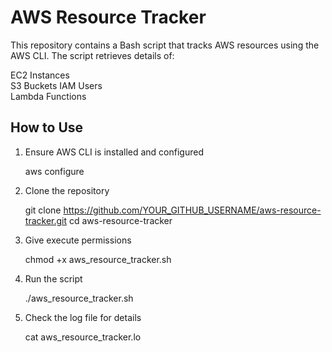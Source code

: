 # AWS Resource Tracker

This repository contains a Bash script that tracks AWS resources using the AWS CLI. The script retrieves details of:

 EC2 Instances  
 S3 Buckets 
 IAM Users   
 Lambda Functions   

## How to Use

1. Ensure AWS CLI is installed and configured
   
   aws configure
   
2. Clone the repository
   
   git clone https://github.com/YOUR_GITHUB_USERNAME/aws-resource-tracker.git
   cd aws-resource-tracker
   
4. Give execute permissions
   
   chmod +x aws_resource_tracker.sh
  
5. Run the script

   ./aws_resource_tracker.sh
   
6. Check the log file for details

   cat aws_resource_tracker.lo
   



